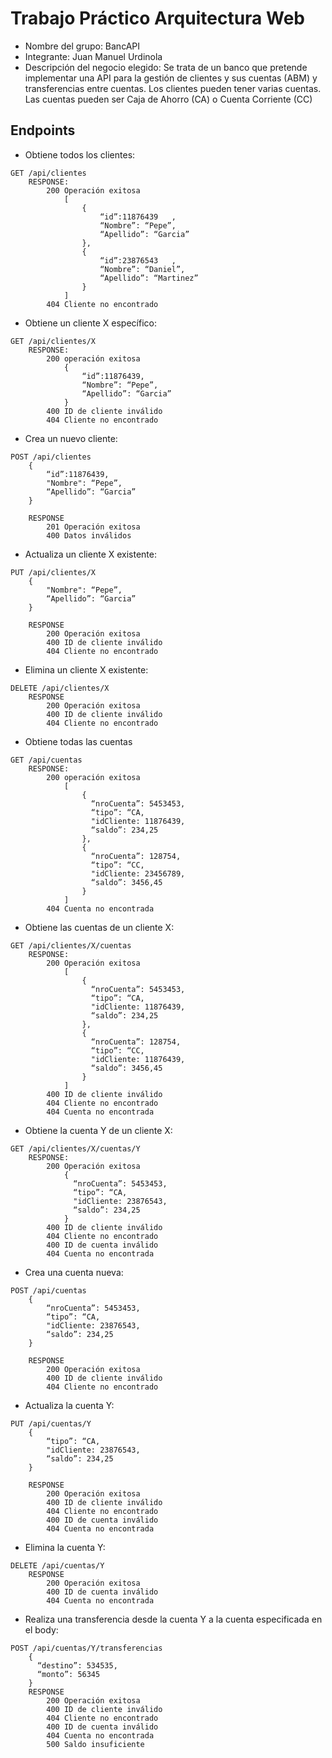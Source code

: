# Trabajo Práctico Arquitectura Web
- Nombre del grupo: BancAPI
- Integrante: Juan Manuel Urdinola
- Descripción del negocio elegido: Se trata de un banco que pretende implementar una API para la gestión de clientes y sus cuentas (ABM) y transferencias entre cuentas. Los clientes pueden tener varias cuentas. Las cuentas pueden ser Caja de Ahorro (CA) o Cuenta Corriente (CC)

## Endpoints
- Obtiene todos los clientes:
```HTTP
GET /api/clientes
	RESPONSE:
		200 Operación exitosa
			[
				{
					“id”:11876439 	,
					“Nombre”: “Pepe”,
					“Apellido”: “Garcia”
				},
				{
					“id”:23876543 	,
					“Nombre”: “Daniel”,
					“Apellido”: “Martinez”
				}
			]
		404 Cliente no encontrado
```    

- Obtiene un cliente X específico:
```HTTP
GET /api/clientes/X
	RESPONSE:
		200 operación exitosa
			{
				“id”:11876439,
				“Nombre”: “Pepe”,
				“Apellido”: “Garcia”
			}
		400 ID de cliente inválido
		404 Cliente no encontrado
```

- Crea un nuevo cliente:
```HTTP
POST /api/clientes
	{
		“id”:11876439,
		"Nombre": “Pepe”,
		“Apellido”: “Garcia”
	}

	RESPONSE
		201 Operación exitosa
		400 Datos inválidos
```

- Actualiza un cliente X existente:
```HTTP
PUT /api/clientes/X
	{
		"Nombre": “Pepe”,
		“Apellido”: “Garcia”
	}

	RESPONSE
		200 Operación exitosa
		400 ID de cliente inválido
		404 Cliente no encontrado
```

- Elimina un cliente X existente:
```HTTP
DELETE /api/clientes/X
	RESPONSE
		200 Operación exitosa
		400 ID de cliente inválido
		404 Cliente no encontrado
```

- Obtiene todas las cuentas
```HTTP
GET /api/cuentas
	RESPONSE:
		200 operación exitosa
			[
				{
				  “nroCuenta”: 5453453,
				  “tipo”: “CA,
				  "idCliente: 11876439,
				  “saldo”: 234,25
				},
				{
				  “nroCuenta”: 128754,
				  “tipo”: “CC,
				  "idCliente: 23456789,
				  “saldo”: 3456,45
				}
			]
		404 Cuenta no encontrada
```

- Obtiene las cuentas de un cliente X:
```HTTP
GET /api/clientes/X/cuentas
	RESPONSE:
		200 Operación exitosa
			[
				{
				  “nroCuenta”: 5453453,
				  “tipo”: “CA,
				  "idCliente: 11876439,
				  “saldo”: 234,25
				},
				{
				  “nroCuenta”: 128754,
				  “tipo”: “CC,
				  "idCliente: 11876439,
				  “saldo”: 3456,45
				}
			]
		400 ID de cliente inválido
		404 Cliente no encontrado
		404 Cuenta no encontrada
```

- Obtiene la cuenta Y de un cliente X:
```HTTP
GET /api/clientes/X/cuentas/Y
	RESPONSE:
		200 Operación exitosa
			{
			  “nroCuenta”: 5453453,
			  “tipo”: “CA,
			  "idCliente: 23876543,
			  “saldo”: 234,25
			}
		400 ID de cliente inválido
		404 Cliente no encontrado
		400 ID de cuenta inválido
		404 Cuenta no encontrada
```
  
- Crea una cuenta nueva:
```HTTP
POST /api/cuentas			
	{
		“nroCuenta”: 5453453,
		“tipo”: “CA,
		"idCliente: 23876543,
		“saldo”: 234,25
	}

	RESPONSE
		200 Operación exitosa
		400 ID de cliente inválido
		404 Cliente no encontrado
```

- Actualiza la cuenta Y:
```HTTP
PUT /api/cuentas/Y
	{
		“tipo”: “CA,
		"idCliente: 23876543,
		“saldo”: 234,25
	}

	RESPONSE
		200 Operación exitosa
		400 ID de cliente inválido
		404 Cliente no encontrado
		400 ID de cuenta inválido
		404 Cuenta no encontrada
```

- Elimina la cuenta Y:
```HTTP
DELETE /api/cuentas/Y
	RESPONSE
		200 Operación exitosa
		400 ID de cuenta inválido
		404 Cuenta no encontrada	
```

- Realiza una transferencia desde la cuenta Y a la cuenta especificada en el body:
```HTTP
POST /api/cuentas/Y/transferencias
	{
	  “destino”: 534535,
	  “monto”: 56345
	}
	RESPONSE
		200 Operación exitosa
		400 ID de cliente inválido
		404 Cliente no encontrado
		400 ID de cuenta inválido
		404 Cuenta no encontrada
		500 Saldo insuficiente
```
